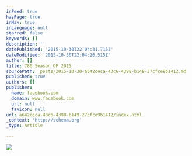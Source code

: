 ```yaml
---
inFeed: true
hasPage: true
inNav: true
inLanguage: null
starred: false
keywords: []
description: ''
datePublished: '2015-10-30T22:04:31.715Z'
dateModified: '2015-10-30T22:04:26.515Z'
author: []
title: 780 Season OP 2015
sourcePath: _posts/2015-10-30-a642ceca-43c6-4398-b149-27cfce9b1412.md
published: true
authors: []
publisher:
  name: facebook.com
  domain: www.facebook.com
  url: null
  favicon: null
url: a642ceca-43c6-4398-b149-27cfce9b1412/index.html
_context: 'http://schema.org'
_type: Article

---
```

![](https://scontent-ord1-1.xx.fbcdn.net/hphotos-xaf1/v/t1.0-9/11139004_1581838595424400_4478193111719278496_n.jpg?oh=2620fc74e0d066a7e4dec9b30ba38b6a&oe=56B393D5)